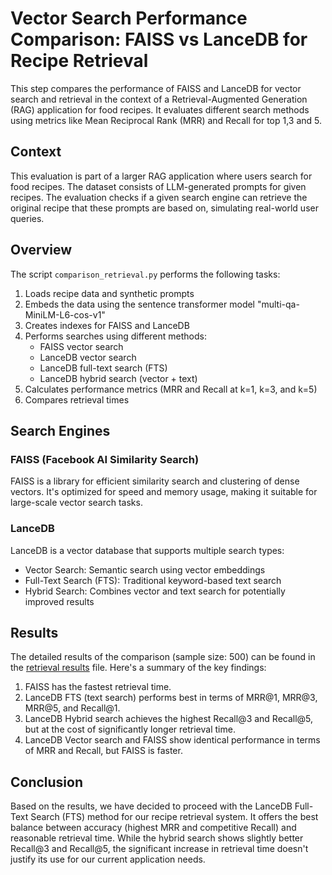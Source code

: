 # Vector Search Performance Comparison: FAISS vs LanceDB for Recipe Retrieval

This step compares the performance of FAISS and LanceDB for vector search and retrieval in the context of a Retrieval-Augmented Generation (RAG) application for food recipes. It evaluates different search methods using metrics like Mean Reciprocal Rank (MRR) and Recall for top 1,3 and 5.

## Context

This evaluation is part of a larger RAG application where users search for food recipes. The dataset consists of LLM-generated prompts for given recipes. The evaluation checks if a given search engine can retrieve the original recipe that these prompts are based on, simulating real-world user queries.

## Overview

The script `comparison_retrieval.py` performs the following tasks:
1. Loads recipe data and synthetic prompts
2. Embeds the data using the sentence transformer model "multi-qa-MiniLM-L6-cos-v1"
3. Creates indexes for FAISS and LanceDB
4. Performs searches using different methods:
   - FAISS vector search
   - LanceDB vector search
   - LanceDB full-text search (FTS)
   - LanceDB hybrid search (vector + text)
5. Calculates performance metrics (MRR and Recall at k=1, k=3, and k=5)
6. Compares retrieval times

## Search Engines

### FAISS (Facebook AI Similarity Search)
FAISS is a library for efficient similarity search and clustering of dense vectors. It's optimized for speed and memory usage, making it suitable for large-scale vector search tasks.

### LanceDB
LanceDB is a vector database that supports multiple search types:
- Vector Search: Semantic search using vector embeddings
- Full-Text Search (FTS): Traditional keyword-based text search
- Hybrid Search: Combines vector and text search for potentially improved results

## Results

The detailed results of the comparison (sample size: 500) can be found in the [retrieval results](retrieval_comparison_results.txt) file. Here's a summary of the key findings:

1. FAISS has the fastest retrieval time.
2. LanceDB FTS (text search) performs best in terms of MRR@1, MRR@3, MRR@5, and Recall@1.
3. LanceDB Hybrid search achieves the highest Recall@3 and Recall@5, but at the cost of significantly longer retrieval time.
4. LanceDB Vector search and FAISS show identical performance in terms of MRR and Recall, but FAISS is faster.

## Conclusion

Based on the results, we have decided to proceed with the LanceDB Full-Text Search (FTS) method for our recipe retrieval system. It offers the best balance between accuracy (highest MRR and competitive Recall) and reasonable retrieval time. While the hybrid search shows slightly better Recall@3 and Recall@5, the significant increase in retrieval time doesn't justify its use for our current application needs.
